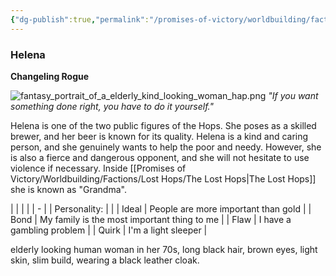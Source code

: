 ```yaml
---
{"dg-publish":true,"permalink":"/promises-of-victory/worldbuilding/factions/lost-hops/helena/","title":"Helena","noteIcon":"NPC","created":"2023-01-25T02:26:54.071+01:00","updated":"2023-04-02T13:37:20.761+02:00"}
---
```


### Helena

**Changeling Rogue**

![fantasy_portrait_of_a_elderly_kind_looking_woman_hap.png](/img/user/resources/Pictures/fantasy_portrait_of_a_elderly_kind_looking_woman_hap.png)
_"If you want something done right, you have to do it yourself."_

Helena is one of the two public figures of the Hops. She poses as a skilled brewer, and her beer is known for its quality. Helena is a kind and caring person, and she genuinely wants to help the poor and needy. However, she is also a fierce and dangerous opponent, and she will not hesitate to use violence if necessary. Inside [[Promises of Victory/Worldbuilding/Factions/Lost Hops/The Lost Hops\|The Lost Hops]] she is known as "Grandma".

|              |                                             |
|  | - |
| Personality: |                                             |
| Ideal        | People are more important than gold         |
| Bond         | My family is the most important thing to me |
| Flaw         | I have a gambling problem                   |
| Quirk        | I'm a light sleeper                         |

elderly looking human woman in her 70s, long black hair, brown eyes, light skin, slim build, wearing a black leather cloak.


